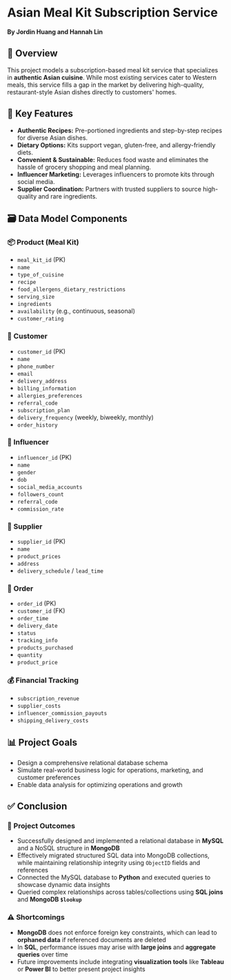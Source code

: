 # Asian Meal Kit Subscription Service  
**By Jordin Huang and Hannah Lin**

## 🌟 Overview  
This project models a subscription-based meal kit service that specializes in **authentic Asian cuisine**. While most existing services cater to Western meals, this service fills a gap in the market by delivering high-quality, restaurant-style Asian dishes directly to customers' homes.

## 🥢 Key Features  
- **Authentic Recipes:** Pre-portioned ingredients and step-by-step recipes for diverse Asian dishes.  
- **Dietary Options:** Kits support vegan, gluten-free, and allergy-friendly diets.  
- **Convenient & Sustainable:** Reduces food waste and eliminates the hassle of grocery shopping and meal planning.  
- **Influencer Marketing:** Leverages influencers to promote kits through social media.  
- **Supplier Coordination:** Partners with trusted suppliers to source high-quality and rare ingredients.  

## 🗃️ Data Model Components  

### 📦 Product (Meal Kit)
- `meal_kit_id` (PK)  
- `name`  
- `type_of_cuisine`  
- `recipe`  
- `food_allergens_dietary_restrictions`  
- `serving_size`  
- `ingredients`  
- `availability` (e.g., continuous, seasonal)  
- `customer_rating`  

### 👤 Customer
- `customer_id` (PK)  
- `name`  
- `phone_number`  
- `email`  
- `delivery_address`  
- `billing_information`  
- `allergies_preferences`  
- `referral_code`  
- `subscription_plan`  
- `delivery_frequency` (weekly, biweekly, monthly)  
- `order_history`  

### 📣 Influencer
- `influencer_id` (PK)  
- `name`  
- `gender`  
- `dob`  
- `social_media_accounts`  
- `followers_count`  
- `referral_code`  
- `commission_rate`  

### 🚚 Supplier
- `supplier_id` (PK)  
- `name`  
- `product_prices`  
- `address`  
- `delivery_schedule` / `lead_time`  

### 🧾 Order
- `order_id` (PK)  
- `customer_id` (FK)  
- `order_time`  
- `delivery_date`  
- `status`  
- `tracking_info`  
- `products_purchased`  
- `quantity`  
- `product_price`  

### 💰 Financial Tracking
- `subscription_revenue`  
- `supplier_costs`  
- `influencer_commission_payouts`  
- `shipping_delivery_costs`  

## 📊 Project Goals  
- Design a comprehensive relational database schema  
- Simulate real-world business logic for operations, marketing, and customer preferences 
- Enable data analysis for optimizing operations and growth  

## ✅ Conclusion

### 📌 Project Outcomes
- Successfully designed and implemented a relational database in **MySQL** and a NoSQL structure in **MongoDB**
- Effectively migrated structured SQL data into MongoDB collections, while maintaining relationship integrity using `ObjectID` fields and references
- Connected the MySQL database to **Python** and executed queries to showcase dynamic data insights
- Queried complex relationships across tables/collections using **SQL joins** and **MongoDB `$lookup`**

### ⚠️ Shortcomings
- **MongoDB** does not enforce foreign key constraints, which can lead to **orphaned data** if referenced documents are deleted
- In **SQL**, performance issues may arise with **large joins** and **aggregate queries** over time
- Future improvements include integrating **visualization tools** like **Tableau** or **Power BI** to better present project insights

